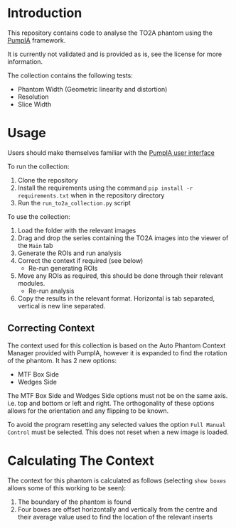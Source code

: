 # Introduction
This repository contains code to analyse the TO2A phantom using the [PumpIA](https://github.com/Principle-Five/pumpia) framework.

It is currently not validated and is provided as is, see the license for more information.

The collection contains the following tests:
- Phantom Width (Geometric linearity and distortion)
- Resolution
- Slice Width

# Usage

Users should make themselves familiar with the [PumpIA user interface](https://principle-five.github.io/pumpia/usage/user_interface.html)

To run the collection:
1. Clone the repository
2. Install the requirements using the command `pip install -r requirements.txt` when in the repository directory
3. Run the `run_to2a_collection.py` script

To use the collection:
1. Load the folder with the relevant images
2. Drag and drop the series containing the TO2A images into the viewer of the `Main` tab
3. Generate the ROIs and run analysis
4. Correct the context if required (see below)
    - Re-run generating ROIs
5. Move any ROIs as required, this should be done through their relevant modules.
    - Re-run analysis
6. Copy the results in the relevant format. Horizontal is tab separated, vertical is new line separated.

## Correcting Context

The context used for this collection is based on the Auto Phantom Context Manager provided with PumpIA, however it is expanded to find the rotation of the phantom.
It has 2 new options:
- MTF Box Side
- Wedges Side

The MTF Box Side and Wedges Side options must not be on the same axis. i.e. top and bottom or left and right.
The orthogonality of these options allows for the orientation and any flipping to be known.

To avoid the program resetting any selected values the option `Full Manual Control` must be selected. This does not reset when a new image is loaded.

# Calculating The Context

The context for this phantom is calculated as follows (selecting `show boxes` allows some of this working to be seen):
1. The boundary of the phantom is found
2. Four boxes are offset horizontally and vertically from the centre and their average value used to find the location of the relevant inserts
